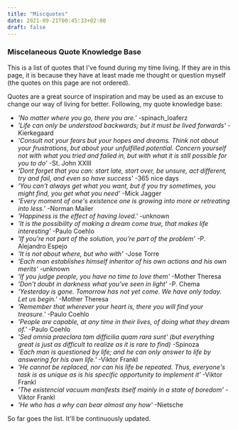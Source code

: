 ```yaml
---
title: "Miscquotes"
date: 2021-09-21T00:45:33+02:00
draft: false
---
```


### Miscelaneous Quote Knowledge Base

This is a list of quotes that I've found during my time living. If they are in this page, it is because they have at least made me thought or question myself (the quotes on this page are not ordered).

Quotes are a great source of inspiration and may be used as an excuse to change our way of living for better.
Following, my quote knowledge base:

- *'No matter where you go, there you are.'* -spinach_loaferz
- *'Life can only be understood backwards; but it must be lived forwards'* -Kierkegaard
- *'Consult not your fears but your hopes and dreams. Think not about your frustrations, but about your unfulfilled potential. Concern yourself not with what you tried and failed in, but with what it is still possible for you to do'* -St. John XXIII
- *'Dont forget that you can: start late, start over, be unsure, act different, try and fail, and even so have success'* -365 nice days
- *'You can't always get what you want, but if you try sometimes, you might find, you get what you need'* -Mick Jagger
- *'Every moment of one's existence one is growing into more or retreating into less.'* -Norman Mailer
- *'Happiness is the effect of having loved.'* -unknown
- *'It is the possibility of making a dream come true, that makes life interesting'* -Paulo Coehlo
- *'If you're not part of the solution, you're part of the problem'* -P. Alejandro Espejo
- *'It is not about where, but who with'* -Jose Torre
- *'Each man establishes himself inheritor of his own actions and his own merits'* -unknown
- *'If you judge people, you have no time to love them'* -Mother Theresa
- *'Don't doubt in darkness what you've seen in light'* -P. Chema
- *'Yesterday is gone. Tomorrow has not yet come. We have only today. Let us begin.'* -Mother Theresa
- *'Remember that wherever your heart is, there you will find your treasure.'* -Paulo Coehlo
- *'People are capable, at any time in their lives, of doing what they dream of.'* -Paulo Coehlo
- *'Sed omnia praeclara tam difficilia quam rara sunt' (but everything great is just as difficult to realize as it is rare to find)* -Spinoza
- *'Each man is questioned by life; and he can only answer to life by answering for his own life.'* -Viktor Frankl
- *'He cannot be replaced, nor can his life be repeated. Thus, everyone's task is as unique as is his specific opportunity to implement it'* -Viktor Frankl
- *'The existencial vacuum manifests itself mainly in a state of boredom'* - Viktor Frankl
- *'He who has a why can bear almost any how'* -Nietsche

<!---
<- *'The dosis makes the venom'* -unknown>
<- *'Kind words can be short and easy to speak, but their echoes are truly endless.'* -Mother Theresa>
<- *'The simple things are also the most extraordinary things, and only the wise can see them.'* -Paulo Coehlo>
<- *'"Sunday Neurosis" that kind of depression which afflicts people who become aware of the lack of content in their lives when the rush of the busy week is over and the void within themselves becomes a manifest'* -Viktor Frankl>
<- *'People have enough to live by, but nothing to live for'* -Viktor Frankl>
<- *'You have to live to see the day on which it may happen, so you have to survive in order to see that day dawn'* -Viktor Frankl>
<- *'Was du erlebst, kann keine Macht in der Welt dir rauben'* (what you've experienced, no power in the world can take from you) -unknown poet>
- *'Is a pecularity of man that he can only live by looking to the future'* -Viktor Frankl
<- *'May you have enough happiness to keep you sweet, trials to keep you strong, sorrow to keep you human, failure to keep you humble, success to keep you eager, friends to give you comfort, wealth to meet your needs, enthusiasm to look forward, faith to banish depression, determination to make each day better than yesterday. May you have enough.'* -unknown> -->

So far goes the list. It'll be continuously updated.